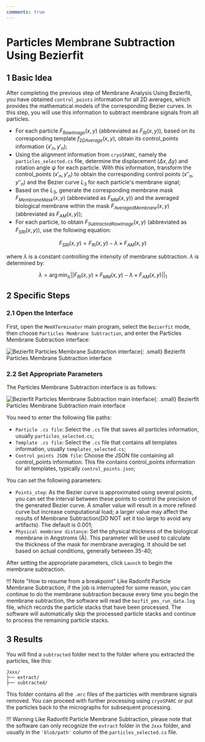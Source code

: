 ```yaml
---
comments: true
---
```


# Particles Membrane Subtraction Using Bezierfit

## 1 Basic Idea

After completing the previous step of Membrane Analysis Using Bezierfit, you have obtained `control_points` information for all 2D averages, which provides the mathematical models of the corresponding Bezier curves. In this step, you will use this information to subtract membrane signals from all particles.

* For each particle $F_{RawImage}(x,y)$ (abbreviated as $F_{RI}(x,y)$), based on its corresponding template $f_{2DAverage}(x,y)$, obtain its control_points information $(x'_n, y'_n)$;
* Using the alignment information from `cryoSPARC`, namely the `particles_selected.cs` file, determine the displacement $(\Delta x, \Delta y)$ and rotation angle $\psi$ for each particle. With this information, transform the control_points $(x'_n, y'_n)$ to obtain the corresponding control points $(x''_n, y''_n)$ and the Bezier curve $L_3$ for each particle's membrane signal;
* Based on the $L_3$, generate the corresponding membrane mask $F_{MembraneMask}(x,y)$ (abbreviated as $F_{MM}(x,y)$) and the averaged biological membrane within the mask $F_{AveragedMembrane}(x,y)$ (abbreviated as $F_{AM}(x,y)$);
* For each particle, to obtain $F_{SubtractedRawImage}(x,y)$ (abbreviated as $F_{SRI}(x,y)$), use the following equation:

$$
F_{SRI}(x,y) = F_{RI}(x,y) - \lambda \times F_{AM}(x,y)
$$

where $\lambda$ is a constant controlling the intensity of membrane subtraction. $\lambda$ is determined by:

$$
\lambda = \arg \min_{\lambda} || F_{RI}(x,y) \times F_{MM}(x,y) - \lambda \times F_{AM}(x,y) ||_1
$$

## 2 Specific Steps

### 2.1 Open the Interface

First, open the `MemXTerminator` main program, select the `Bezierfit` mode, then choose `Particles Membrane Subtraction`, and enter the Particles Membrane Subtraction interface:

![Bezierfit Particles Membrane Subtraction interface](../../assets/images/3_2-1.png){: .small}
<span class="caption">Bezierfit Particles Membrane Subtraction interface</span>

### 2.2 Set Appropriate Parameters

The Particles Membrane Subtraction interface is as follows:

![Bezierfit Particles Membrane Subtraction main interface](../../assets/images/3_2-2.png){: .small}
<span class="caption">Bezierfit Particles Membrane Subtraction main interface</span>

You need to enter the following file paths:

* `Particle .cs file`: Select the `.cs` file that saves all particles information, usually `particles_selected.cs`;
* `Template .cs file`: Select the `.cs` file that contains all templates information, usually `templates_selected.cs`;
* `Control points JSON file`: Choose the JSON file containing all control_points information. This file contains control_points information for all templates, typically `control_points.json`;

You can set the following parameters:

* `Points_step`: As the Bezier curve is approximated using several points, you can set the interval between these points to control the precision of the generated Bezier curve. A smaller value will result in a more refined curve but increase computational load; a larger value may affect the results of Membrane Subtraction(DO NOT set it too large to avoid any artifacts). The default is 0.001;
* `Physical membrane distance`: Set the physical thickness of the biological membrane in Angstroms (Å). This parameter will be used to calculate the thickness of the mask for membrane averaging. It should be set based on actual conditions, generally between 35-40;

After setting the appropriate parameters, click `Launch` to begin the membrane subtraction.

!!! Note "How to resume from a breakpoint"
    Like Radonfit Particle Membrane Subtraction, if the job is interrupted for some reason, you can continue to do the membrane subtraction because every time you begin the membrane subtraction, the software will read the `bezfit_pms_run_data.log` file, which records the particle stacks that have been processed. The software will automatically skip the processed particle stacks and continue to process the remaining particle stacks.

## 3 Results

You will find a `subtracted` folder next to the folder where you extracted the particles, like this:

    Jxxx/
    ├── extract/
    ├── subtracted/

This folder contains all the `.mrc` files of the particles with membrane signals removed. You can proceed with further processing using `cryoSPARC` or put the particles back to the micrographs for subsequent processing.

!!! Warning
    Like Radonfit Particle Membrane Subtraction, please note that the software can only recognize the `extract` folder in the `Jxxx` folder, and usually in the `'blob/path'` column of the `particles_selected.cs` file.
